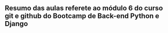 ## Resumo das aulas referete ao módulo 6 do curso git e github do Bootcamp de Back-end Python e Django
